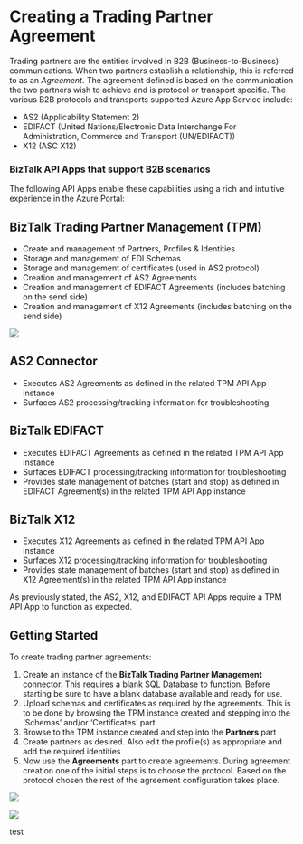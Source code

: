 <properties 
   pageTitle="Create a Trading Partner Agreement in Microsoft Azure App Service" 
   description="Create Trading Partner Agreements" 
   services="app-service\logic" 
   documentationCenter=".net,nodejs,java" 
   authors="rajram" 
   manager="dwrede" 
   editor=""/>

<tags
   ms.service="app-service-logic"
   ms.devlang="multiple"
   ms.topic="article"
   ms.tgt_pltfrm="na"
   ms.workload="integration" 
   ms.date="07/01/2015"
   ms.author="rajram"/>


# Creating a Trading Partner Agreement   

Trading partners are the entities involved in B2B (Business-to-Business) communications. When two partners establish a relationship, this is referred to as an *Agreement*. The agreement defined is based on the communication the two partners wish to achieve and is protocol or transport specific. The various B2B protocols and transports supported  Azure App Service include:

- AS2 (Applicability Statement 2)
- EDIFACT (United Nations/Electronic Data Interchange For Administration, Commerce and Transport (UN/EDIFACT))
- X12 (ASC X12)

### BizTalk API Apps that support B2B scenarios
The following API Apps enable these capabilities using a rich and intuitive experience in the Azure Portal:


## BizTalk Trading Partner Management (TPM)
- Create and management of Partners, Profiles & Identities
- Storage and management of EDI Schemas
- Storage and management of certificates (used in AS2 protocol)
- Creation and management of AS2 Agreements
- Creation and management of EDIFACT Agreements (includes batching on the send side)
- Creation and management of X12 Agreements (includes batching on the send side)

![][1]


## AS2 Connector
- Executes AS2 Agreements as defined in the related TPM API App instance
- Surfaces AS2 processing/tracking information for troubleshooting


## BizTalk EDIFACT
- Executes EDIFACT Agreements as defined in the related TPM API App instance
- Surfaces EDIFACT processing/tracking information for troubleshooting
- Provides state management of batches (start and stop) as defined in EDIFACT Agreement(s) in the related TPM API App instance


## BizTalk X12
- Executes X12 Agreements as defined in the related TPM API App instance 
- Surfaces X12 processing/tracking information for troubleshooting
- Provides state management of batches (start and stop) as defined in X12 Agreement(s) in the related TPM API App instance

As previously stated, the AS2, X12, and EDIFACT API Apps require a TPM API App to function as expected.


## Getting Started
To create trading partner agreements:

1. Create an instance of the **BizTalk Trading Partner Management** connector. This requires a blank SQL Database to function. Before starting be sure to have a blank database available and ready for use.
2. Upload schemas and certificates as required by the agreements. This is to be done by browsing the TPM instance created and stepping into the ‘Schemas’ and/or ‘Certificates’ part
3. Browse to the TPM instance created and step into the **Partners** part
4. Create partners as desired. Also edit the profile(s) as appropriate and add the required identities
5. Now use the **Agreements** part to create agreements. During agreement creation one of the initial steps is to choose the protocol. Based on the protocol chosen the rest of the agreement configuration takes place.

![][2]

![][3]

<!--Image references-->
[1]: ./media/app-service-logic-create-a-trading-partner-agreement/TPMResourceView.jpg
[2]: ./media/app-service-logic-create-a-trading-partner-agreement/ProtocolSelection.jpg
[3]: ./media/app-service-logic-create-a-trading-partner-agreement/X12AgreementCreation.jpg
 

test
